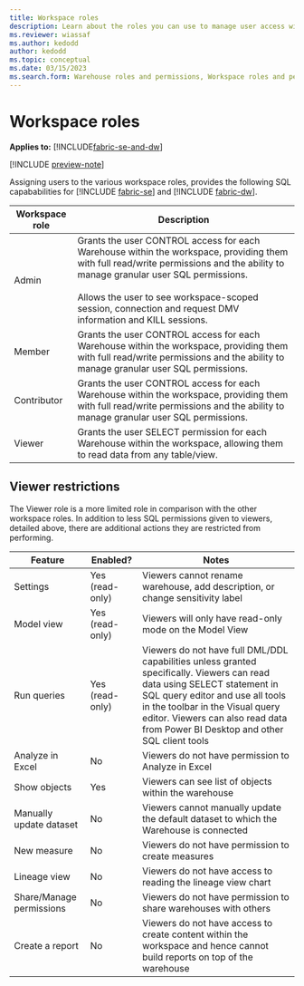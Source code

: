 ```yaml
---
title: Workspace roles
description: Learn about the roles you can use to manage user access within a workspace.
ms.reviewer: wiassaf
ms.author: kedodd
author: kedodd
ms.topic: conceptual
ms.date: 03/15/2023
ms.search.form: Warehouse roles and permissions, Workspace roles and permissions
---
```


# Workspace roles

**Applies to:** [!INCLUDE[fabric-se-and-dw](includes/applies-to-version/fabric-se-and-dw.md)]

[!INCLUDE [preview-note](../includes/preview-note.md)]

Assigning users to the various workspace roles, provides the following SQL capababilities for [!INCLUDE [fabric-se](includes/fabric-se.md)] and [!INCLUDE [fabric-dw](includes/fabric-dw.md)].

| Workspace role   |  Description |
|---|---|
|Admin|Grants the user CONTROL access for each Warehouse within the workspace, providing them with full read/write permissions and the ability to manage granular user SQL permissions.<br/><br/>Allows the user to see workspace-scoped session, connection and request DMV information and KILL sessions.|
|Member|Grants the user CONTROL access for each Warehouse within the workspace, providing them with full read/write permissions and the ability to manage granular user SQL permissions.|
|Contributor|Grants the user CONTROL access for each Warehouse within the workspace, providing them with full read/write permissions and the ability to manage granular user SQL permissions.|
|Viewer|Grants the user SELECT permission for each Warehouse within the workspace, allowing them to read data from any table/view.|


## Viewer restrictions
The Viewer role is a more limited role in comparison with the other workspace roles.  In addition to less SQL permissions given to viewers, detailed above, there are additional actions they are restricted from performing.

| Feature |  Enabled? | Notes |
|---|---|---|
|Settings|Yes (read-only)|Viewers cannot rename warehouse, add description, or change sensitivity label|
|Model view|Yes (read-only)|Viewers will only have read-only mode on the Model View|
|Run queries|Yes (read-only)|Viewers do not have full DML/DDL capabilities unless granted specifically. Viewers can read data using SELECT statement in SQL query editor and use all tools in the toolbar in the Visual query editor. Viewers can also read data from Power BI Desktop and other SQL client tools|
|Analyze in Excel|No|Viewers do not have permission to Analyze in Excel|
|Show objects|Yes|Viewers can see list of objects within the warehouse|
|Manually update dataset|No|Viewers cannot manually update the default dataset to which the Warehouse is connected|
|New measure|No|Viewers do not have permission to create measures|
|Lineage view|No|Viewers do not have access to reading the lineage view chart|
|Share/Manage permissions|No|Viewers do not have permission to share warehouses with others|
|Create a report|No|Viewers do not have access to create content within the workspace and hence cannot build reports on top of the warehouse|
